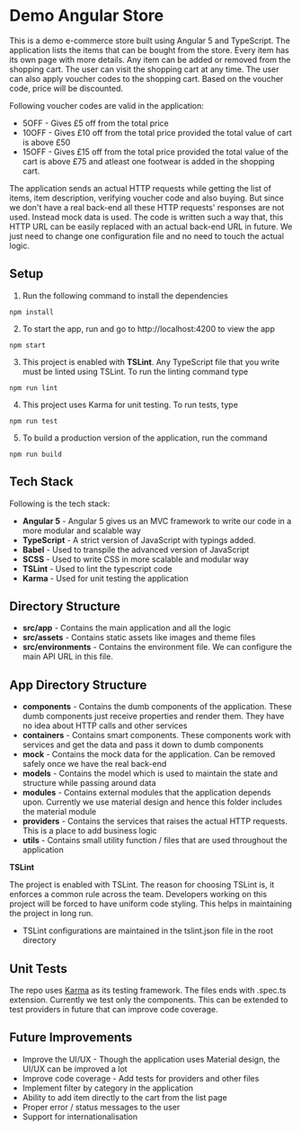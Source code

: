 Demo Angular Store
===================
This is a demo e-commerce store built using Angular 5 and TypeScript. The application lists the items that can be bought from the store. Every item has its own page with more details. Any item can be added or removed from the shopping cart. The user can visit the shopping cart at any time. The user can also apply voucher codes to the shopping cart. Based on the voucher code, price will be discounted.

Following voucher codes are valid in the application:

 - 5OFF - Gives £5 off from the total price
 - 10OFF - Gives £10 off from the total price provided the total value of cart is above £50
 - 15OFF - Gives £15 off from the total price provided the total value of the cart is above £75 and atleast one footwear is added in the shopping cart.

The application sends an actual HTTP requests while getting the list of items, item description, verifying voucher code and also buying. But since we don't have a real back-end all these HTTP requests' responses are not used. Instead mock data is used. The code is written such a way that, this HTTP URL can be easily replaced with an actual back-end URL in future. We just need to change one configuration file and no need to touch the actual logic.

Setup
-----

1)  Run the following command to install the dependencies

  `npm install`

2) To start the app, run and go to http://localhost:4200 to view the app

  `npm start`

3) This project is enabled with **TSLint**. Any TypeScript file that you write must be linted using TSLint. To run the linting command type

  `npm run lint`

4) This project uses Karma for unit testing. To run tests, type

  `npm run test`

5) To build a production version of the application, run the command

  `npm run build`


Tech Stack
----------
Following is the tech stack:

 - **Angular 5** - Angular 5 gives us an MVC framework to write our code in a more modular and scalable way
 - **TypeScript** - A strict version of JavaScript with typings added.
 - **Babel** - Used to transpile the advanced version of JavaScript
 - **SCSS** - Used to write CSS in more scalable and modular way
 - **TSLint** - Used to lint the typescript code
 - **Karma** - Used for unit testing the application

Directory Structure
-------------------
 - **src/app** - Contains the main application and all the logic
 - **src/assets** - Contains static assets like images and theme files
 - **src/environments** - Contains the environment file. We can configure the main API URL in this file.

App Directory Structure
-------------------
 - **components** - Contains the dumb components of the application. These dumb components just receive properties and render them. They have no idea about HTTP calls and other services
 - **containers** - Contains smart components. These components work with services and get the data and pass it down to dumb components
 - **mock** - Contains the mock data for the application. Can be removed safely once we have the real back-end
 - **models** - Contains the model which is used to maintain the state and structure while passing around data
 - **modules** - Contains external modules that the application depends upon. Currently we use material design and hence this folder includes the material module
 -  **providers** - Contains the services that raises the actual HTTP requests. This is a place to add business logic
 - **utils** - Contains small utility function / files that are used throughout the application
 
**TSLint**

The project is enabled with TSLint. The reason for choosing TSLint is, it enforces a common rule across the team. Developers working on this project will be forced to have uniform code styling. This helps in maintaining the project in long run.

 - TSLint configurations are maintained in the tslint.json file in the root directory

Unit Tests
----------
The repo uses [Karma](https://karma-runner.github.io/2.0/index.html) as its testing framework. The files ends with .spec.ts extension. Currently we test only the components. This can be extended to test providers in future that can improve code coverage.

Future Improvements
----------

 - Improve the UI/UX - Though the application uses Material design, the UI/UX can be improved a lot
 - Improve code coverage - Add tests for providers and other files
 - Implement filter by category in the application
 - Ability to add item directly to the cart from the list page
 - Proper error / status messages to the user
 - Support for internationalisation 
